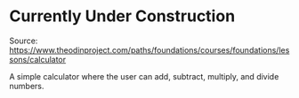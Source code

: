 # Currently Under Construction

Source: https://www.theodinproject.com/paths/foundations/courses/foundations/lessons/calculator

A simple calculator where the user can add, subtract, multiply, and divide numbers.
